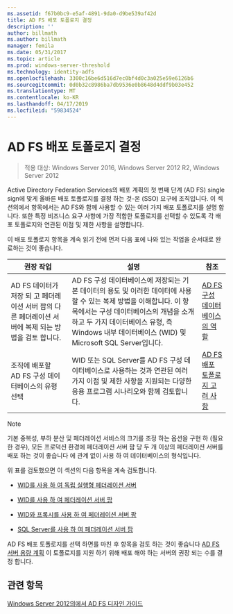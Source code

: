 ```yaml
---
ms.assetid: f67b0bc9-e5af-4891-9da0-d9be539af42d
title: AD FS 배포 토폴로지 결정
description: ''
author: billmath
ms.author: billmath
manager: femila
ms.date: 05/31/2017
ms.topic: article
ms.prod: windows-server-threshold
ms.technology: identity-adfs
ms.openlocfilehash: 3300c16be6d516d7ec0bf4d0c3a025e59e6126b6
ms.sourcegitcommit: 0d0b32c8986ba7db9536e0b8648d4ddf9b03e452
ms.translationtype: MT
ms.contentlocale: ko-KR
ms.lasthandoff: 04/17/2019
ms.locfileid: "59834524"
---
```

# <a name="determine-your-ad-fs-deployment-topology"></a>AD FS 배포 토폴로지 결정

>적용 대상: Windows Server 2016, Windows Server 2012 R2, Windows Server 2012

Active Directory Federation Services의 배포 계획의 첫 번째 단계 \(AD FS\) single sign에 맞게 올바른 배포 토폴로지를 결정 하는 것\-온 \(SSO\) 요구에 조직입니다. 이 섹션의에서 항목에서는 AD FS와 함께 사용할 수 있는 여러 가지 배포 토폴로지를 설명 합니다. 또한 특정 비즈니스 요구 사항에 가장 적합한 토폴로지를 선택할 수 있도록 각 배포 토폴로지와 연관된 이점 및 제한 사항을 설명합니다.  
  
이 배포 토폴로지 항목을 계속 읽기 전에 먼저 다음 표에 나와 있는 작업을 순서대로 완료하는 것이 좋습니다.  
  
|권장 작업|설명|참조|  
|--------------------|---------------|-------------|  
|AD FS 데이터가 저장 되 고 페더레이션 서버 팜의 다른 페더레이션 서버에 복제 되는 방법을 검토 합니다.|AD FS 구성 데이터베이스에 저장되는 기본 데이터의 용도 및 이러한 데이터에 사용할 수 있는 복제 방법을 이해합니다. 이 항목에서는 구성 데이터베이스의 개념을 소개하고 두 가지 데이터베이스 유형, 즉 Windows 내부 데이터베이스 \(WID\) 및 Microsoft SQL Server입니다.|[AD FS 구성 데이터베이스의 역할](../../ad-fs/technical-reference/The-Role-of-the-AD-FS-Configuration-Database.md)|  
|조직에 배포할 AD FS 구성 데이터베이스의 유형 선택|WID 또는 SQL Server를 AD FS 구성 데이터베이스로 사용하는 것과 연관된 여러 가지 이점 및 제한 사항을 지원되는 다양한 응용 프로그램 시나리오와 함께 검토합니다.|[AD FS 배포 토폴로지 고려 사항](AD-FS-Deployment-Topology-Considerations.md)|  
  
> [!NOTE]  
> 기본 중복성, 부하 분산 및 페더레이션 서비스의 크기를 조정 하는 옵션을 구현 하 \(필요한 경우\), 모든 프로덕션 환경에 페더레이션 서버 팜 당 두 개 이상의 페더레이션 서버를 배포 하는 것이 좋습니다 에 관계 없이 사용 하 여 데이터베이스의 형식입니다.  
  
위 표를 검토했으면 이 섹션의 다음 항목을 계속 검토합니다.  
  
-   [WID를 사용 하 여 독립 실행형 페더레이션 서버](Stand-Alone-Federation-Server-Using-WID.md)  
  
-   [WID를 사용 하 여 페더레이션 서버 팜](Federation-Server-Farm-Using-WID-2012.md)  
  
-   [WID와 프록시를 사용 하 여 페더레이션 서버 팜](Federation-Server-Farm-Using-WID-and-Proxies-2012.md)  
  
-   [SQL Server를 사용 하 여 페더레이션 서버 팜](Federation-Server-Farm-Using-SQL-Server-2012.md)  
  
AD FS 배포 토폴로지를 선택 하면를 마친 후 항목을 검토 하는 것이 좋습니다 [AD FS 서버 용량 계획](Planning-for-AD-FS-Server-Capacity.md) 이 토폴로지를 지원 하기 위해 배포 해야 하는 서버의 권장 되는 수를 결정 합니다.  
  
## <a name="see-also"></a>관련 항목
[Windows Server 2012의에서 AD FS 디자인 가이드](AD-FS-Design-Guide-in-Windows-Server-2012.md)

